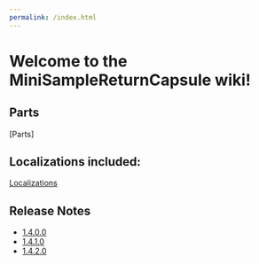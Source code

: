 ```yaml
---
permalink: /index.html
---
```


# Welcome to the MiniSampleReturnCapsule wiki!

## Parts

[Parts]

## Localizations included:

[Localizations](Localizations.html)

## Release Notes

* [1.4.0.0](/ReleaseNotes/1.4.0.0.html)
* [1.4.1.0](/ReleaseNotes/1.4.1.0.html)
* [1.4.2.0](/ReleaseNotes/1.4.2.0.html)
